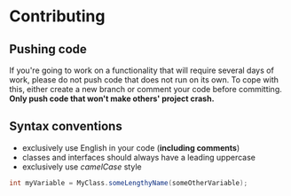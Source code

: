 # Contributing

## Pushing code

If you're going to work on a functionality that will require several days of work, please do not push code that does not run on its own. To cope with this, either create a new branch or comment your code before committing.
**Only push code that won't make others' project crash.**

## Syntax conventions

- exclusively use English in your code (**including comments**)
- classes and interfaces should always have a leading uppercase
- exclusively use *camelCase* style 
```java
int myVariable = MyClass.someLengthyName(someOtherVariable);
```
